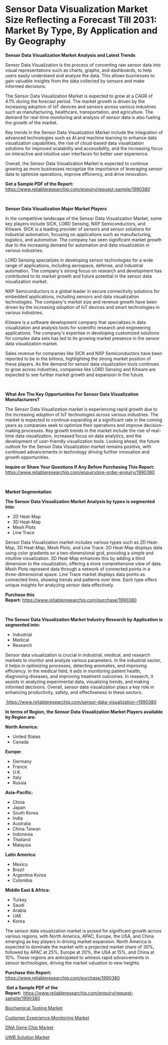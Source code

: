 <p><h1>Sensor Data Visualization Market Size Reflecting a Forecast Till 2031: Market By Type, By Application and By Geography</h1></p><p><strong>Sensor Data Visualization Market Analysis and Latest Trends</strong></p>
<p><p>Sensor Data Visualization is the process of converting raw sensor data into visual representations such as charts, graphs, and dashboards, to help users easily understand and analyze the data. This allows businesses to gain valuable insights from the data collected by sensors and make informed decisions.</p><p>The Sensor Data Visualization Market is expected to grow at a CAGR of 4.1% during the forecast period. The market growth is driven by the increasing adoption of IoT devices and sensors across various industries such as manufacturing, healthcare, transportation, and agriculture. The demand for real-time monitoring and analysis of sensor data is also fueling the growth of the market.</p><p>Key trends in the Sensor Data Visualization Market include the integration of advanced technologies such as AI and machine learning to enhance data visualization capabilities, the rise of cloud-based data visualization solutions for improved scalability and accessibility, and the increasing focus on interactive and intuitive user interfaces for better user experience.</p><p>Overall, the Sensor Data Visualization Market is expected to continue growing as more businesses recognize the importance of leveraging sensor data to optimize operations, improve efficiency, and drive innovation.</p></p>
<p><strong>Get a Sample PDF of the Report:&nbsp;</strong> <a href="https://www.reliableresearchiq.com/enquiry/request-sample/1990380">https://www.reliableresearchiq.com/enquiry/request-sample/1990380</a></p>
<p>&nbsp;</p>
<p><strong>Sensor Data Visualization Major Market Players</strong></p>
<p><p>In the competitive landscape of the Sensor Data Visualization Market, some key players include SICK, LORD Sensing, NXP Semiconductors, and Kitware. SICK is a leading provider of sensors and sensor solutions for industrial automation, focusing on applications such as manufacturing, logistics, and automotive. The company has seen significant market growth due to the increasing demand for automation and data visualization in various industries.</p><p>LORD Sensing specializes in developing sensor technologies for a wide range of applications, including aerospace, defense, and industrial automation. The company's strong focus on research and development has contributed to its market growth and future potential in the sensor data visualization market.</p><p>NXP Semiconductors is a global leader in secure connectivity solutions for embedded applications, including sensors and data visualization technologies. The company's market size and revenue growth have been driven by the increasing adoption of IoT devices and smart technologies in various industries.</p><p>Kitware is a software development company that specializes in data visualization and analysis tools for scientific research and engineering applications. The company's expertise in developing customized solutions for complex data sets has led to its growing market presence in the sensor data visualization market.</p><p>Sales revenue for companies like SICK and NXP Semiconductors have been reported to be in the billions, highlighting the strong market position of these players. As the demand for sensor data visualization tools continues to grow across industries, companies like LORD Sensing and Kitware are expected to see further market growth and expansion in the future.</p></p>
<p>&nbsp;</p>
<p><strong>What Are The Key Opportunities For Sensor Data Visualization Manufacturers?</strong></p>
<p><p>The Sensor Data Visualization market is experiencing rapid growth due to the increasing adoption of IoT technologies across various industries. The market is expected to continue expanding at a significant rate in the coming years as companies seek to optimize their operations and improve decision-making processes. Key growth trends in the market include the rise of real-time data visualization, increased focus on data analytics, and the development of user-friendly visualization tools. Looking ahead, the future outlook for the Sensor Data Visualization market remains positive, with continued advancements in technology driving further innovation and growth opportunities.</p></p>
<p><strong>Inquire or Share Your Questions If Any Before Purchasing This Report:</strong> <a href="https://www.reliableresearchiq.com/enquiry/pre-order-enquiry/1990380">https://www.reliableresearchiq.com/enquiry/pre-order-enquiry/1990380</a></p>
<p>&nbsp;</p>
<p><strong>Market Segmentation</strong></p>
<p><strong>The Sensor Data Visualization Market Analysis by types is segmented into:</strong></p>
<p><ul><li>2D Heat-Map</li><li>3D Heat-Map</li><li>Mesh Plots</li><li>Line Trace</li></ul></p>
<p><p>Sensor Data Visualization market includes various types such as 2D Heat-Map, 3D Heat-Map, Mesh Plots, and Line Trace. 2D Heat-Map displays data using color gradients on a two-dimensional grid, providing a simple and intuitive visualization. 3D Heat-Map enhances this by adding a third dimension to the visualization, offering a more comprehensive view of data. Mesh Plots represent data through a network of connected points in a three-dimensional space. Line Trace market displays data points as connected lines, showing trends and patterns over time. Each type offers unique insights for analyzing sensor data effectively.</p></p>
<p><strong>Purchase this Report:&nbsp;</strong><a href="https://www.reliableresearchiq.com/purchase/1990380">https://www.reliableresearchiq.com/purchase/1990380</a></p>
<p>&nbsp;</p>
<p><strong>The Sensor Data Visualization Market Industry Research by Application is segmented into:</strong></p>
<p><ul><li>Industrial</li><li>Medical</li><li>Research</li></ul></p>
<p><p>Sensor data visualization is crucial in industrial, medical, and research markets to monitor and analyze various parameters. In the industrial sector, it helps in optimizing processes, detecting anomalies, and improving efficiency. In the medical field, it aids in monitoring patient health, diagnosing diseases, and improving treatment outcomes. In research, it assists in analyzing experimental data, visualizing trends, and making informed decisions. Overall, sensor data visualization plays a key role in enhancing productivity, safety, and effectiveness in these sectors.</p></p>
<p><a href="https://www.reliableresearchiq.com/sensor-data-visualization-r1990380">&nbsp;https://www.reliableresearchiq.com/sensor-data-visualization-r1990380</a></p>
<p><strong>In terms of Region, the Sensor Data Visualization Market Players available by Region are:</strong></p>
<p>
    <p> <strong> North America: </strong>
        <ul>
            <li>United States</li>
            <li>Canada</li>
        </ul>
        </p> 
    <p> <strong> Europe: </strong>
        <ul>
            <li>Germany</li>
            <li>France</li>
            <li>U.K.</li>
            <li>Italy</li>
            <li>Russia</li>
        </ul>
        </p> 
    <p> <strong> Asia-Pacific: </strong>
        <ul>
            <li>China</li>
            <li>Japan</li>
            <li>South Korea</li>
            <li>India</li>
            <li>Australia</li>
            <li>China Taiwan</li>
            <li>Indonesia</li>
            <li>Thailand</li>
            <li>Malaysia</li>
        </ul>
        </p> 
    <p> <strong> Latin America: </strong>
        <ul>
            <li>Mexico</li>
            <li>Brazil</li>
            <li>Argentina Korea</li>
            <li>Colombia</li>
        </ul>
        </p> 
    <p> <strong> Middle East & Africa: </strong>
        <ul>
            <li>Turkey</li>
            <li>Saudi</li>
            <li>Arabia</li>
            <li>UAE</li>
            <li>Korea</li>
        </ul>
    </p>
    </p>
<p><p>The sensor data visualization market is poised for significant growth across various regions, with North America, APAC, Europe, the USA, and China emerging as key players in driving market expansion. North America is expected to dominate the market with a projected market share of 30%, followed by APAC at 25%, Europe at 20%, the USA at 15%, and China at 10%. These regions are anticipated to witness rapid advancements in sensor technologies, driving the market valuation to new heights.</p></p>
<p><strong>Purchase this Report: </strong><a href="https://www.reliableresearchiq.com/purchase/1990380">https://www.reliableresearchiq.com/purchase/1990380</a></p>
<p>&nbsp;<strong>Get a Sample PDF of the Report:&nbsp;&nbsp;</strong><a href="https://www.reliableresearchiq.com/enquiry/request-sample/1990380">https://www.reliableresearchiq.com/enquiry/request-sample/1990380</a></p>
<p><strong></strong></p>
<p><p><a href="https://github.com/JordyBecker/Market-Research-Report-List-1/blob/main/biochemical-testing-market.md">Biochemical Testing Market</a></p><p><a href="https://www.linkedin.com/pulse/customer-experience-monitoring-market-size-share-amp-trends-cefac">Customer Experience Monitoring Market</a></p><p><a href="https://www.linkedin.com/pulse/dna-gene-chip-market-research-report-includes-analysis-size-pgjac">DNA Gene Chip Market</a></p><p><a href="https://github.com/sydneyHley85/Market-Research-Report-List-1/blob/main/uwb-solution-market.md">UWB Solution Market</a></p></p>